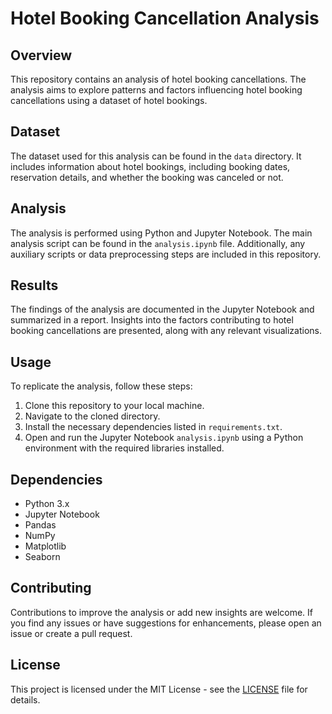 # Hotel Booking Cancellation Analysis

## Overview
This repository contains an analysis of hotel booking cancellations. The analysis aims to explore patterns and factors influencing hotel booking cancellations using a dataset of hotel bookings.

## Dataset
The dataset used for this analysis can be found in the `data` directory. It includes information about hotel bookings, including booking dates, reservation details, and whether the booking was canceled or not.

## Analysis
The analysis is performed using Python and Jupyter Notebook. The main analysis script can be found in the `analysis.ipynb` file. Additionally, any auxiliary scripts or data preprocessing steps are included in this repository.

## Results
The findings of the analysis are documented in the Jupyter Notebook and summarized in a report. Insights into the factors contributing to hotel booking cancellations are presented, along with any relevant visualizations.

## Usage
To replicate the analysis, follow these steps:
1. Clone this repository to your local machine.
2. Navigate to the cloned directory.
3. Install the necessary dependencies listed in `requirements.txt`.
4. Open and run the Jupyter Notebook `analysis.ipynb` using a Python environment with the required libraries installed.

## Dependencies
- Python 3.x
- Jupyter Notebook
- Pandas
- NumPy
- Matplotlib
- Seaborn

## Contributing
Contributions to improve the analysis or add new insights are welcome. If you find any issues or have suggestions for enhancements, please open an issue or create a pull request.

## License
This project is licensed under the MIT License - see the [LICENSE](LICENSE) file for details.
